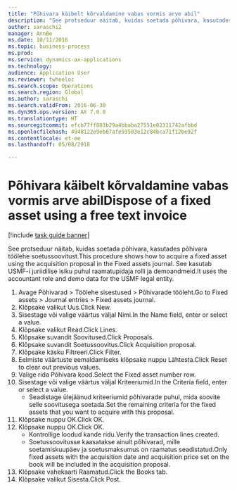 ```yaml
--- 
title: "Põhivara käibelt kõrvaldamine vabas vormis arve abil"
description: "See protseduur näitab, kuidas soetada põhivara, kasutades põhivara töölehe soetussoovitust."
author: saraschi2
manager: AnnBe
ms.date: 10/11/2016
ms.topic: business-process
ms.prod: 
ms.service: dynamics-ax-applications
ms.technology: 
audience: Application User
ms.reviewer: twheeloc
ms.search.scope: Operations
ms.search.region: Global
ms.author: saraschi
ms.search.validFrom: 2016-06-30
ms.dyn365.ops.version: AX 7.0.0
ms.translationtype: HT
ms.sourcegitcommit: efcb77ff883b29a4bbaba27551e02311742afbbd
ms.openlocfilehash: 4948122e9eb07afe93503e12c84bca71f12be92f
ms.contentlocale: et-ee
ms.lasthandoff: 05/08/2018

---
```

# <a name="dispose-of-a-fixed-asset-using-a-free-text-invoice"></a><span data-ttu-id="25f9e-103">Põhivara käibelt kõrvaldamine vabas vormis arve abil</span><span class="sxs-lookup"><span data-stu-id="25f9e-103">Dispose of a fixed asset using a free text invoice</span></span>

[!include [task guide banner](../../includes/task-guide-banner.md)]

<span data-ttu-id="25f9e-104">See protseduur näitab, kuidas soetada põhivara, kasutades põhivara töölehe soetussoovitust.</span><span class="sxs-lookup"><span data-stu-id="25f9e-104">This procedure shows how to acquire a fixed asset using the acquisition proposal in the Fixed assets journal.</span></span> <span data-ttu-id="25f9e-105">See kasutab USMF-i juriidilise isiku puhul raamatupidaja rolli ja demoandmeid.</span><span class="sxs-lookup"><span data-stu-id="25f9e-105">It uses the accountant role and demo data for the USMF legal entity.</span></span>

1. <span data-ttu-id="25f9e-106">Avage Põhivarad > Töölehe sisestused > Põhivarade tööleht.</span><span class="sxs-lookup"><span data-stu-id="25f9e-106">Go to Fixed assets > Journal entries > Fixed assets journal.</span></span>
2. <span data-ttu-id="25f9e-107">Klõpsake valikut Uus.</span><span class="sxs-lookup"><span data-stu-id="25f9e-107">Click New.</span></span>
3. <span data-ttu-id="25f9e-108">Sisestage või valige väärtus väljal Nimi.</span><span class="sxs-lookup"><span data-stu-id="25f9e-108">In the Name field, enter or select a value.</span></span>
4. <span data-ttu-id="25f9e-109">Klõpsake valikut Read.</span><span class="sxs-lookup"><span data-stu-id="25f9e-109">Click Lines.</span></span>
5. <span data-ttu-id="25f9e-110">Klõpsake suvandit Soovitused.</span><span class="sxs-lookup"><span data-stu-id="25f9e-110">Click Proposals.</span></span>
6. <span data-ttu-id="25f9e-111">Klõpsake suvandit Soetussoovitus.</span><span class="sxs-lookup"><span data-stu-id="25f9e-111">Click Acquisition proposal.</span></span>
7. <span data-ttu-id="25f9e-112">Klõpsake käsku Filtreeri.</span><span class="sxs-lookup"><span data-stu-id="25f9e-112">Click Filter.</span></span>
8. <span data-ttu-id="25f9e-113">Eelmiste väärtuste eemaldamiseks klõpsake nuppu Lähtesta.</span><span class="sxs-lookup"><span data-stu-id="25f9e-113">Click Reset to clear out previous values.</span></span>
9. <span data-ttu-id="25f9e-114">Valige rida Põhivara kood.</span><span class="sxs-lookup"><span data-stu-id="25f9e-114">Select the Fixed asset number row.</span></span>
10. <span data-ttu-id="25f9e-115">Sisestage või valige väärtus väljal Kriteeriumid.</span><span class="sxs-lookup"><span data-stu-id="25f9e-115">In the Criteria field, enter or select a value.</span></span>
    * <span data-ttu-id="25f9e-116">Seadistage ülejäänud kriteeriumid põhivarade puhul, mida soovite selle soovitusega soetada.</span><span class="sxs-lookup"><span data-stu-id="25f9e-116">Set the remaining criteria for the fixed assets that you want to acquire with this proposal.</span></span>  
11. <span data-ttu-id="25f9e-117">Klõpsake nuppu OK.</span><span class="sxs-lookup"><span data-stu-id="25f9e-117">Click OK.</span></span>
12. <span data-ttu-id="25f9e-118">Klõpsake nuppu OK.</span><span class="sxs-lookup"><span data-stu-id="25f9e-118">Click OK.</span></span>
    * <span data-ttu-id="25f9e-119">Kontrollige loodud kande ridu.</span><span class="sxs-lookup"><span data-stu-id="25f9e-119">Verify the transaction lines created.</span></span>  
    * <span data-ttu-id="25f9e-120">Soetussoovitusse kaasatakse ainult põhivarad, mille soetamiskuupäev ja soetusmaksumus on raamatus seadistatud.</span><span class="sxs-lookup"><span data-stu-id="25f9e-120">Only fixed assets with the acquisition date and acquisition price set on the book will be included in the acquisition proposal.</span></span>  
13. <span data-ttu-id="25f9e-121">Klõpsake vahekaarti Raamatud.</span><span class="sxs-lookup"><span data-stu-id="25f9e-121">Click the Books tab.</span></span>
14. <span data-ttu-id="25f9e-122">Klõpsake valikut Sisesta.</span><span class="sxs-lookup"><span data-stu-id="25f9e-122">Click Post.</span></span>


